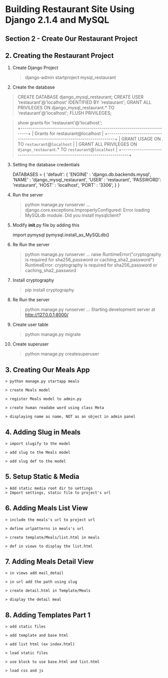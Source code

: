 # Building Restaurant Site Using Django 2.1.4 and MySQL

## Section 2 - Create Our Restaurant Project

## 2. Creating the Restaurant Project

1. Create Django Project

	> django-admin startproject mysql_restaurant

2. Create the database

  > CREATE DATABASE django_mysql_restaurant;
  > CREATE USER 'restaurant'@'localhost' IDENTIFIED BY 'restaurant';
  > GRANT ALL PRIVILEGES ON django_mysql_restaurant.* TO 'restaurant'@'localhost';
  > FLUSH PRIVILEGES;

  > show grants for 'restaurant'@'localhost';                             
	+---------------------------------------------------------------------------+
	| Grants for restaurant@localhost                                           |
	+---------------------------------------------------------------------------+
	| GRANT USAGE ON *.* TO `restaurant`@`localhost`                            |
	| GRANT ALL PRIVILEGES ON `django_restaurant`.* TO `restaurant`@`localhost` |
	+---------------------------------------------------------------------------+

3. Setting the database credentials

	DATABASES = {
    'default': {
        'ENGINE'	: 'django.db.backends.mysql',
        'NAME'		: 'django_mysql_restaurant',
        'USER'		: 'restaurant',
        'PASSWORD': 'restaurant',
        'HOST'		: 'localhost',
        'PORT'		: '3306',
    }
	}		

4. Run the server

	> python manage.py runserver
	...
	django.core.exceptions.ImproperlyConfigured: Error loading MySQLdb module.
	Did you install mysqlclient?

5. Modify __init__.py file by adding this

	import pymysql
	pymysql.install_as_MySQLdb()

5. Re Run the server

	> python manage.py runserver
	...
	raise RuntimeError("cryptography is required for sha256_password or caching_sha2_password")
	RuntimeError: cryptography is required for sha256_password or caching_sha2_password

6. Install cryptography

	> pip install cryptography

7. Re Run the server

	> python manage.py runserver
	...
	Starting development server at http://127.0.0.1:8000/

8. Create user table

	> python manage.py migrate

9. Create superuser

	> python manage.py createsuperuser

## 3. Creating Our Meals App

	> python manage.py startapp meals

	> create Meals model

	> register Meals model to admin.py

	> create human readabe word using class Meta

	> displaying name as name, NOT as an object in admin panel

## 4. Adding Slug in Meals

	> import slugify to the model

	> add slug to the Meals model

	> add slug def to the model

## 5. Setup Static & Media

	> Add static media root dir to settings
	> Import settings, static file to project's url

## 6. Adding Meals List View

	> include the meals's url to project url

	> define urlpatterns in meals's url

	> create template/Meals/list.html in meals

	> def in views to display the list.html

## 7. Adding Meals Detail View

	> in views add mail_detail

	> in url add the path using slug

	> create detail.html in Template/Meals

	> display the detail meal

## 8. Adding Templates Part 1

	> add static files

	> add template and base html

	> add list html (ex index.html)

	> load static files

	> use block to use base.html and list.html

	> load css and js	
